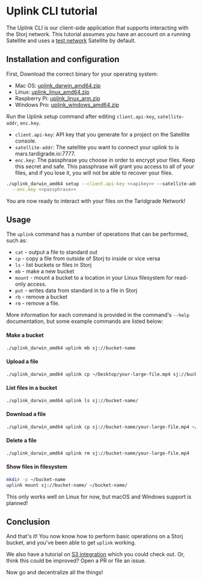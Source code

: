# Uplink CLI tutorial

The Uplink CLI is our client-side application that supports interacting with
the Storj network. This tutorial assumes you have an account on a running
Satellite and uses a [test network](Test-network) Satellite by default.

## Installation and configuration 

First, Download the correct binary for your operating system:

- Mac OS: [uplink_darwin_amd64.zip](https://storj-v3-alpha-builds.storage.googleapis.com/fc611d6-release-alpha6-go1.11/uplink_darwin_amd64.zip)
- Linux: [uplink_linux_amd64.zip](https://storj-v3-alpha-builds.storage.googleapis.com/fc611d6-release-alpha6-go1.11/uplink_linux_amd64.zip)
- Raspberry Pi: [uplink_linux_arm.zip](https://storj-v3-alpha-builds.storage.googleapis.com/fc611d6-release-alpha6-go1.11/uplink_linux_arm.zip)
- Windows Pro: [uplink_windows_amd64.zip](https://storj-v3-alpha-builds.storage.googleapis.com/fc611d6-release-alpha6-go1.11/uplink_windows_amd64.zip)


Run the Uplink setup command after editing `client.api-key`, `satellite-addr`, `enc.key`. 

- `client.api-key`: API key that you generate for a project on the Satellite console.
- `satellite-addr`: The satellite you want to connect your uplink to is mars.tardigrade.io:7777.
- `enc.key`: The passphrase you choose in order to encrypt your files. Keep this secret and
safe. This passphrase will grant you access to all of your files, and if you
lose it, you will not be able to recover your files. 

```bash
./uplink_darwin_amd64 setup --client.api-key <<apikey>> --satellite-addr mars.tardigrade.io:7777 \
  --enc.key <<passphrase>>
```

You are now ready to interact with your files on the Taridgrade Network!

## Usage

The `uplink` command has a number of operations that can be performed, such as:

 * `cat` - output a file to standard out
 * `cp` - copy a file from outside of Storj to inside or vice versa
 * `ls` - list buckets or files in Storj
 * `mb` - make a new bucket
 * `mount` - mount a bucket to a location in your Linux filesystem for read-only access.
 * `put` - writes data from standard in to a file in Storj
 * `rb` - remove a bucket
 * `rm` - remove a file.

More information for each command is provided in the command's `--help`
documentation, but some example commands are listed below:

#### Make a bucket

```bash
./uplink_darwin_amd64 uplink mb sj://bucket-name
```

#### Upload a file

```bash
./uplink_darwin_amd64 uplink cp ~/Desktop/your-large-file.mp4 sj://bucket-name
```

#### List files in a bucket

```bash
./uplink_darwin_amd64 uplink ls sj://bucket-name/
```

#### Download a file

```bash
./uplink_darwin_amd64 uplink cp sj://bucket-name/your-large-file.mp4 ~/Desktop/your-large-file.mp4
```

#### Delete a file

```bash
./uplink_darwin_amd64 uplink rm sj://bucket-name/your-large-file.mp4
```

#### Show files in filesystem

```bash
mkdir -p ~/bucket-name
uplink mount sj://bucket-name/ ~/bucket-name/
```

This only works well on Linux for now, but macOS and Windows support is planned!

## Conclusion

And that's it! You now know how to perform basic operations on a Storj bucket, and you've been able to get `uplink` working.

We also have a tutorial on [S3 integration](S3-Gateway) which you could check out. Or, think this could be improved? Open a PR or file an issue.

Now go and decentralize all the things!
